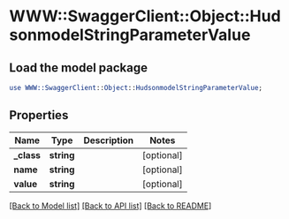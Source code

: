 # WWW::SwaggerClient::Object::HudsonmodelStringParameterValue

## Load the model package
```perl
use WWW::SwaggerClient::Object::HudsonmodelStringParameterValue;
```

## Properties
Name | Type | Description | Notes
------------ | ------------- | ------------- | -------------
**_class** | **string** |  | [optional] 
**name** | **string** |  | [optional] 
**value** | **string** |  | [optional] 

[[Back to Model list]](../README.md#documentation-for-models) [[Back to API list]](../README.md#documentation-for-api-endpoints) [[Back to README]](../README.md)


